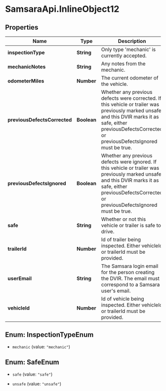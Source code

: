 # SamsaraApi.InlineObject12

## Properties
Name | Type | Description | Notes
------------ | ------------- | ------------- | -------------
**inspectionType** | **String** | Only type &#39;mechanic&#39; is currently accepted. | 
**mechanicNotes** | **String** | Any notes from the mechanic. | [optional] 
**odometerMiles** | **Number** | The current odometer of the vehicle. | [optional] 
**previousDefectsCorrected** | **Boolean** | Whether any previous defects were corrected. If this vehicle or trailer was previously marked unsafe, and this DVIR marks it as safe, either previousDefectsCorrected or previousDefectsIgnored must be true. | [optional] 
**previousDefectsIgnored** | **Boolean** | Whether any previous defects were ignored. If this vehicle or trailer was previously marked unsafe, and this DVIR marks it as safe, either previousDefectsCorrected or previousDefectsIgnored must be true. | [optional] 
**safe** | **String** | Whether or not this vehicle or trailer is safe to drive. | 
**trailerId** | **Number** | Id of trailer being inspected. Either vehicleId or trailerId must be provided. | [optional] 
**userEmail** | **String** | The Samsara login email for the person creating the DVIR. The email must correspond to a Samsara user&#39;s email. | 
**vehicleId** | **Number** | Id of vehicle being inspected. Either vehicleId or trailerId must be provided. | [optional] 


<a name="InspectionTypeEnum"></a>
## Enum: InspectionTypeEnum


* `mechanic` (value: `"mechanic"`)




<a name="SafeEnum"></a>
## Enum: SafeEnum


* `safe` (value: `"safe"`)

* `unsafe` (value: `"unsafe"`)




